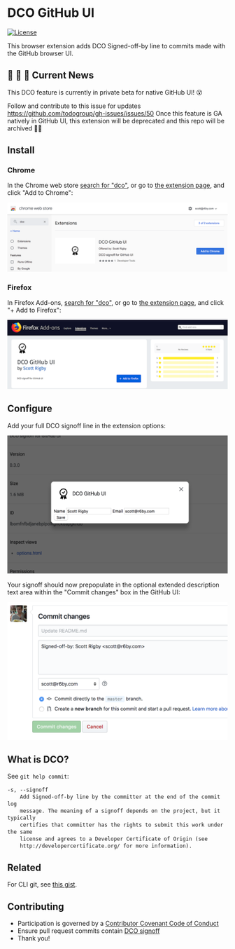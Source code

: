# DCO GitHub UI

[![License](https://img.shields.io/badge/License-Apache%202.0-blue.svg)](https://opensource.org/licenses/Apache-2.0)

This browser extension adds DCO Signed-off-by line to commits made with the GitHub browser UI.

## 📣 👀 🚧 Current News

This DCO feature is currently in private beta for native GitHub UI! 😮

Follow and contribute to this issue for updates https://github.com/todogroup/gh-issues/issues/50
Once this feature is GA natively in GitHub UI, this extension will be deprecated and this repo will be archived 🤞🙂

## Install

### Chrome

In the Chrome web store [search for "dco"](https://chrome.google.com/webstore/search/dco), or go to [the extension page](https://chrome.google.com/webstore/detail/dco-github-ui/onhgmjhnaeipfgacbglaphlmllkpoijo), and click "Add to Chrome":

![Chrome webstore screenshot](images/screenshot-chrome-webstore.png)

### Firefox

In Firefox Add-ons, [search for "dco"](https://addons.mozilla.org/en-US/firefox/search/?q=dco), or go to [the extension page](https://addons.mozilla.org/en-US/firefox/addon/scott-rigby/), and click "+ Add to Firefox":

![Firefox add-ons screenshot](images/screenshot-firefox-addons.png)

## Configure

Add your full DCO signoff line in the extension options:

![options screenshot](images/screenshot-options.png)

Your signoff should now prepopulate in the optional extended description text area within the "Commit changes" box in the GitHub UI:

![web screenshot](images/screenshot-web.png)

## What is DCO?

See `git help commit`:

```
-s, --signoff
    Add Signed-off-by line by the committer at the end of the commit log
    message. The meaning of a signoff depends on the project, but it typically
    certifies that committer has the rights to submit this work under the same
    license and agrees to a Developer Certificate of Origin (see
    http://developercertificate.org/ for more information).
```

## Related

For CLI git, see [this gist](https://gist.github.com/scottrigby/0c043c0bfbbdb5949e2d824fc3adeaa4).

## Contributing

- Participation is governed by a [Contributor Covenant Code of Conduct](./CODE_OF_CONDUCT.md)
- Ensure pull request commits contain [DCO signoff](#what-is-dco)
- Thank you!
